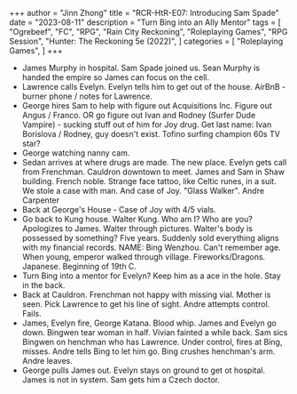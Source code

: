 +++
author = "Jinn Zhong"
title = "RCR-HtR-E07: Introducing Sam Spade"
date = "2023-08-11"
description = "Turn Bing into an Ally Mentor"
tags = [
    "Ogrebeef",
    "FC",
    "RPG",
    "Rain City Reckoning",
    "Roleplaying Games",
    "RPG Session",
    "Hunter: The Reckoning 5e (2022)",
]
categories = [
    "Roleplaying Games",
]
+++
* James Murphy in hospital. Sam Spade joined us. Sean Murphy is handed the empire so James can focus on the cell.
* Lawrence calls Evelyn. Evelyn tells him to get out of the house. AirBnB - burner phone / notes for Lawrence.
* George hires Sam to help with figure out Acquisitions Inc. Figure out Angus / Franco. OR go figure out Ivan and Rodney (Surfer Dude Vampire) - sucking stuff out of him for Joy drug. Get last name: Ivan Borislova / Rodney, guy doesn't exist. Tofino surfing champion 60s TV star?
* George watching nanny cam.
* Sedan arrives at where drugs are made. The new place. Evelyn gets call from Frenchman. Cauldron downtown to meet. James and Sam in Shaw building. French noble. Strange face tattoo, like Celtic runes, in a suit. We stole a case with man. And case of Joy. "Glass Walker". Andre Carpenter
* Back at George's House - Case of Joy with 4/5 vials.
* Go back to Kung house. Walter Kung. Who am I? Who are you? Apologizes to James.  Walter through pictures. Walter's body is possessed by something? Five years. Suddenly sold everything aligns with my financial records. NAME: Bing Wenzhou. Can't remember age. When young, emperor walked through village. Fireworks/Dragons. Japanese. Beginning of 19th C.
* Turn Bing into a mentor for Evelyn? Keep him as a ace in the hole. Stay in the back.
* Back at Cauldron. Frenchman not happy with missing vial. Mother is seen. Pick Lawrence to get his line of sight. Andre attempts control. Fails.
* James, Evelyn fire, George Katana. Blood whip. James and Evelyn go down. Bingwen tear woman in half. Vivian fainted a while back. Sam sics Bingwen on henchman who has Lawrence. Under control, fires at Bing, misses. Andre tells Bing to let him go. Bing crushes henchman's arm. Andre leaves.
* George pulls James out. Evelyn stays on ground to get ot hospital. James is not in system. Sam gets him a Czech doctor.
